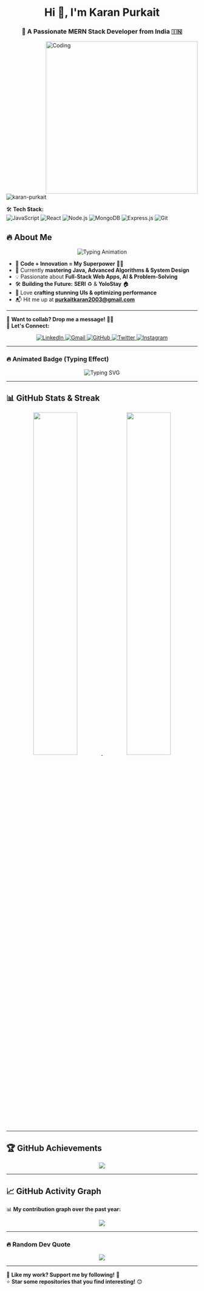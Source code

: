 <h1 align="center"> Hi 👋, I'm Karan Purkait </h1>
<h3 align="center">🚀 A Passionate MERN Stack Developer from India 🇮🇳</h3>

<img align="right" alt="Coding" width="400" src="https://media.giphy.com/media/qgQUggAC3Pfv687qPC/giphy.gif">

<p align="left"> <img src="https://komarev.com/ghpvc/?username=karan-purkait&label=Profile%20Views&color=0e75b6&style=flat" alt="karan-purkait" /> </p>

🛠️ **Tech Stack:**  
![JavaScript](https://img.shields.io/badge/-JavaScript-F7DF1E?style=flat-square&logo=javascript&logoColor=black)
![React](https://img.shields.io/badge/-React-61DAFB?style=flat-square&logo=react&logoColor=black)
![Node.js](https://img.shields.io/badge/-Node.js-339933?style=flat-square&logo=node.js&logoColor=white)
![MongoDB](https://img.shields.io/badge/-MongoDB-47A248?style=flat-square&logo=mongodb&logoColor=white)
![Express.js](https://img.shields.io/badge/-Express.js-000000?style=flat-square&logo=express&logoColor=white)
![Git](https://img.shields.io/badge/-Git-F05032?style=flat-square&logo=git&logoColor=white)

## 🔥 **About Me**  
<p align="center">
  <img src="https://readme-typing-svg.herokuapp.com?font=Fira+Code&weight=600&size=22&pause=1000&color=F7F7F7&center=true&vCenter=true&width=700&lines=MERN+Stack+Developer+%7C+Tech+Enthusiast;Building+Cool+Stuff+with+Code+🚀;Creating+Impact+Through+Tech+💪;Full-Stack+Web+Dev+%7C+Problem+Solver;Passionate+About+Open-Source+%F0%9F%92%AA" alt="Typing Animation" />
</p>

- 🚀 **Code + Innovation = My Superpower** 🦸‍♂️  
- 🌱 Currently **mastering Java, Advanced Algorithms & System Design**  
- 💡 Passionate about **Full-Stack Web Apps, AI & Problem-Solving**  
- 🛠️ **Building the Future:** **SERI** ♻️ & **YoloStay** 🏠  
- 🎨 Love **crafting stunning UIs & optimizing performance**  
- 📬 Hit me up at **[purkaitkaran2003@gmail.com](mailto:purkaitkaran2003@gmail.com)**  


---

💙 **Want to collab? Drop me a message!** 🎯✨  
🔗 **Let's Connect:** 
<p align="center">
  <a href="https://www.linkedin.com/in/karan-purkait-609672251" target="_blank">
    <img src="https://img.shields.io/badge/LinkedIn-%230A66C2.svg?style=for-the-badge&logo=linkedin&logoColor=white" alt="LinkedIn">
  </a>
  <a href="mailto:purkaitkaran2003@gmail.com" target="_blank">
    <img src="https://img.shields.io/badge/Gmail-D14836.svg?style=for-the-badge&logo=gmail&logoColor=white" alt="Gmail">
  </a>
  <a href="https://github.com/karan-purkait" target="_blank">
    <img src="https://img.shields.io/badge/GitHub-%23121011.svg?style=for-the-badge&logo=github&logoColor=white" alt="GitHub">
  </a>
  <a href="https://twitter.com/your-twitter-id" target="_blank">
    <img src="https://img.shields.io/badge/Twitter-%231DA1F2.svg?style=for-the-badge&logo=twitter&logoColor=white" alt="Twitter">
  </a>
  <a href="https://instagram.com/your-instagram-id" target="_blank">
    <img src="https://img.shields.io/badge/Instagram-%23E4405F.svg?style=for-the-badge&logo=instagram&logoColor=white" alt="Instagram">
  </a>
</p>

---

### **🔥 Animated Badge (Typing Effect)**
<p align="center">
  <img src="https://readme-typing-svg.herokuapp.com?font=Fira+Code&weight=500&size=20&pause=1000&color=0D82C4&center=true&vCenter=true&width=500&lines=Let's+Connect!+🚀;Feel+Free+to+Reach+Out!+%F0%9F%91%8D" alt="Typing SVG" />
</p>


---

## **📊 GitHub Stats & Streak**
<p align="center">
  <a href="https://github.com/karan-purkait">
    <img width="48%" src="https://github-readme-stats.vercel.app/api?username=karan-purkait&show_icons=true&theme=tokyonight&hide_border=true&count_private=true" />
    <img width="48%" src="https://streak-stats.demolab.com?user=karan-purkait&theme=tokyonight&hide_border=true" />
  </a>
</p>



---

## **🏆 GitHub Achievements**
<p align="center">
  <a href="https://github.com/ryo-ma/github-profile-trophy">
    <img src="https://github-profile-trophy.vercel.app/?username=karan-purkait&theme=radical&no-frame=true&column=6" />
  </a>
</p>

---

## **📈 GitHub Activity Graph**
📊 **My contribution graph over the past year:**
<p align="center">
  <a href="https://github.com/karan-purkait">
    <img src="https://github-readme-activity-graph.vercel.app/graph?username=karan-purkait&theme=react-dark" />
  </a>
</p>


---
### **🔥 Random Dev Quote**
<p align="center">
  <img src="https://quotes-github-readme.vercel.app/api?type=horizontal&theme=radical" />
</p>

---

💙 **Like my work? Support me by following!** 🚀  
⭐ **Star some repositories that you find interesting!** 😊  


